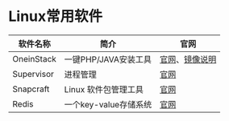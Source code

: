 # Linux常用软件

| 软件名称 | 简介 | 官网
| - | - | -
OneinStack | 一键PHP/JAVA安装工具 | [官网](https://oneinstack.com/)、[镜像说明](https://oneinstack.com/docs/lnmpstack-image-guide/)
Supervisor| 进程管理 | [官网](http://supervisord.org/index.html)
Snapcraft |  Linux 软件包管理工具 | [官网](https://snapcraft.io/)
Redis | 一个key-value存储系统 | [官网](https://redis.io/) 
